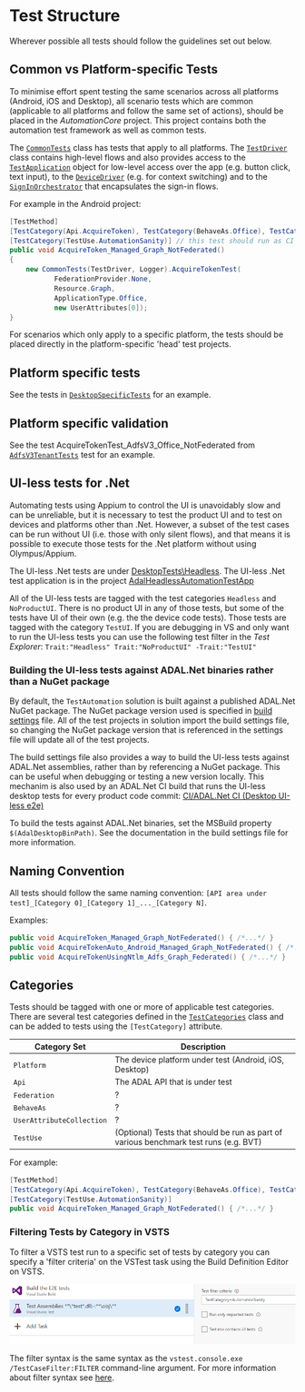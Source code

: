 # Test Structure

Wherever possible all tests should follow the guidelines set out below.

## Common vs Platform-specific Tests

To minimise effort spent testing the same scenarios across all platforms (Android, iOS and Desktop), all scenario tests which are common (applicable to all platforms and follow the same set of actions),
should be placed in the _AutomationCore_ project. This project contains both the automation test framework as well as common tests.

The [`CommonTests`](../AutomationCore/Tests/CommonTests.cs) class has tests that apply to all platforms. The [`TestDriver`](../AutomationCore/Tests/TestDriver.cs) class contains high-level flows and also provides access to the 
[`TestApplication`](../AutomationCore/Tests/TestApplication.cs) object for low-level access over the app (e.g. button click, text input), to the [`DeviceDriver`](../AutomationCore/Driver.cs) (e.g. for context switching) and to the 
[`SignInOrchestrator`](../AutomationCore/SignIn/SignInOrchestrator.cs) that encapsulates the sign-in flows.

For example in the Android project:

```cs
[TestMethod]
[TestCategory(Api.AcquireToken), TestCategory(BehaveAs.Office), TestCategory(Federation.Managed), TestCategory(Platform.Android)]
[TestCategory(TestUse.AutomationSanity)] // this test should run as CI for the test repo
public void AcquireToken_Managed_Graph_NotFederated()
{
    new CommonTests(TestDriver, Logger).AcquireTokenTest(
           FederationProvider.None,
           Resource.Graph,
           ApplicationType.Office,
           new UserAttributes[0]);
}
```

For scenarios which only apply to a specific platform, the tests should be placed directly in the platform-specific 'head' test projects.

## Platform specific tests

See the tests in [`DesktopSpecificTests`](../DesktopTests/DesktopSpecificTests.cs) for an example. 

## Platform specific validation

See the test AcquireTokenTest_AdfsV3_Office_NotFederated from [`AdfsV3TenantTests`](../AndroidTests/AdfsV3TenantTests.cs) test for an example. 

## UI-less tests for .Net
Automating tests using Appium to control the UI is unavoidably slow and can be unreliable, but it is necessary to test the product UI and to
test on devices and platforms other than .Net. However, a subset of the test cases can be run without UI (i.e. those with only silent flows),
and that means it is possible to execute those tests for the .Net platform without using Olympus/Appium.

The UI-less .Net tests are under [DesktopTests\Headless](../DesktopTests/Headless).
The UI-less .Net test application is in the project [AdalHeadlessAutomationTestApp](../AdalHeadlessAutomationTestApp)

All of the UI-less tests are tagged with the test categories `Headless` and `NoProductUI`.
There is no product UI in any of those tests, but some of the tests have UI of their own (e.g. the the device code tests). Those tests are tagged with the category `TestUI`.
If you are debugging in VS and only want to run the UI-less tests you can use the following test filter in the _Test Explorer_: `Trait:"Headless" Trait:"NoProductUI" -Trait:"TestUI"`

### Building the UI-less tests against ADAL.Net binaries rather than a NuGet package
By default, the `TestAutomation` solution is built against a published ADAL.Net NuGet package.
The NuGet package version used is specified in [build settings](../build/TestAutomation.settings.targets) file.
All of the test projects in solution import the build settings file, so changing the NuGet package version that 
is referenced in the settings file will update all of the test projects.

The build settings file also provides a way to build the UI-less tests against ADAL.Net assemblies, rather
than by referencing a NuGet package. This can be useful when debugging or testing a new version locally. This
mechanim is also used by an ADAL.Net CI build that runs the UI-less desktop tests for every product code commit: [CI/ADAL.Net CI (Desktop UI-less e2e)](https://identitydivision.visualstudio.com/IDDP/_build/index?context=allDefinitions&path=%5CCI&definitionId=187)

To build the tests against ADAL.Net binaries, set the MSBuild property `$(AdalDesktopBinPath)`.
See the documentation in the build settings file for more information.


## Naming Convention

All tests should follow the same naming convention: `[API area under test]_[Category 0]_[Category 1]_..._[Category N]`.

Examples:

```cs
public void AcquireToken_Managed_Graph_NotFederated() { /*...*/ }
public void AcquireTokenAuto_Android_Managed_Graph_NotFederated() { /*...*/ }
public void AcquireTokenUsingNtlm_Adfs_Graph_Federated() { /*...*/ }
```

## Categories

Tests should be tagged with one or more of applicable test categories. There are several test categories defined in the [`TestCategories`](../AutomationCore/TestCategories.cs) class
and can be added to tests using the `[TestCategory]` attribute.

Category Set             |Description
-------------------------|-----------
`Platform`               |The device platform under test (Android, iOS, Desktop)
`Api`                    |The ADAL API that is under test
`Federation`             |?
`BehaveAs`               |?
`UserAttributeCollection`|?
`TestUse`                |(Optional) Tests that should be run as part of various benchmark test runs (e.g. BVT)

For example:

```cs
[TestMethod]
[TestCategory(Api.AcquireToken), TestCategory(BehaveAs.Office), TestCategory(Federation.Managed), TestCategory(Platform.Android)]
[TestCategory(TestUse.AutomationSanity)]
public void AcquireToken_Managed_Graph_NotFederated() { /*...*/ }
```

### Filtering Tests by Category in VSTS

To filter a VSTS test run to a specific set of tests by category you can specify a 'filter criteria' on the VSTest task using the Build Definition Editor on VSTS.

![Test filter criteria](img/testfiltercriteria.png)

The filter syntax is the same syntax as the `vstest.console.exe /TestCaseFilter:FILTER` command-line argument. For more information about filter syntax see [here](https://blogs.msdn.microsoft.com/vikramagrawal/2012/07/23/running-selective-unit-tests-in-vs-2012-rc-using-testcasefilter/).
